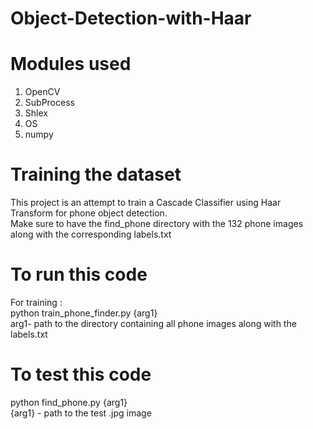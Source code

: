 # Object-Detection-with-Haar

# Modules used </br>
1) OpenCV </br>
2) SubProcess </br>
3) Shlex </br>
4) OS </br>
5) numpy </br>

# Training the dataset </br>
This project is an attempt to train a Cascade Classifier using Haar Transform for phone object detection. </br>
Make sure to have the find_phone directory with the 132 phone images along with the corresponding labels.txt </br>

# To run this code </br>

For training : </br>
python train_phone_finder.py {arg1} </br>
arg1- path to the directory containing all phone images along with the labels.txt </br>

# To test this code </br>

python find_phone.py {arg1} </br>
{arg1} - path to the test .jpg image





